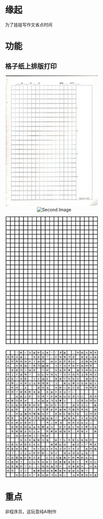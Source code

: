 # 缘起
为了娃娃写作文省点时间
# 功能
## 格子纸上排版打印
<p align="center">
  <img src="images/z.png" alt="First Image" width="300" style="margin-right: 200px;"/>
  &nbsp;&nbsp;&nbsp;
  <img src="images/zd.png" alt="Second Image" width="300" style="margin-right: 200px;"/>
</p>

<p align="center">
  <img src="images/10.png" alt="First Image" width="300" style="margin-right: 200px;"/>
  &nbsp;&nbsp;&nbsp;
  <img src="images/10d.png" alt="Second Image" width="300" style="margin-right: 200px;"/>
</p>

# 重点
非程序员，这玩意纯AI制作
